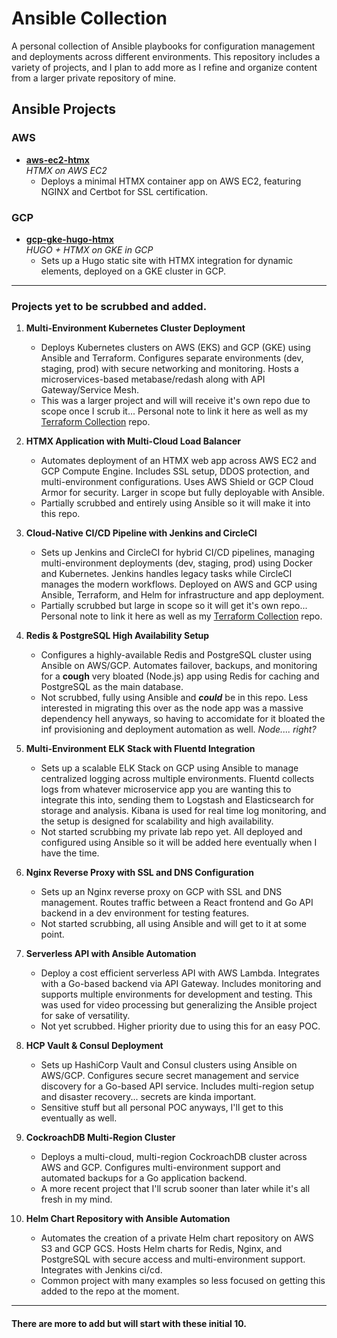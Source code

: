 # Ansible Collection

A personal collection of Ansible playbooks for configuration management and deployments across different environments. This repository includes a variety of projects, and I plan to add more as I refine and organize content from a larger private repository of mine.

## Ansible Projects

### AWS
- [**aws-ec2-htmx**](https://github.com/mkonji008/ansible-collection/tree/aws-ec2-htmx)  
  *HTMX on AWS EC2*
  - Deploys a minimal HTMX container app on AWS EC2, featuring NGINX and Certbot for SSL certification.

### GCP
- [**gcp-gke-hugo-htmx**](https://github.com/mkonji008/ansible-collection/tree/gcp-gke-hugo-htmx)  
  *HUGO + HTMX on GKE in GCP*
  - Sets up a Hugo static site with HTMX integration for dynamic elements, deployed on a GKE cluster in GCP.

---

### Projects yet to be scrubbed and added. 

1. **Multi-Environment Kubernetes Cluster Deployment**
   - Deploys Kubernetes clusters on AWS (EKS) and GCP (GKE) using Ansible and Terraform. Configures separate environments (dev, staging, prod) with secure networking and monitoring. Hosts a microservices-based metabase/redash along with API Gateway/Service Mesh.
   - This was a larger project and will will receive it's own repo due to scope once I scrub it...  Personal note to link it here as well as my [Terraform Collection](https://github.com/mkonji008/terraform-collection) repo.

2. **HTMX Application with Multi-Cloud Load Balancer**
   - Automates deployment of an HTMX web app across AWS EC2 and GCP Compute Engine. Includes SSL setup, DDOS protection, and multi-environment configurations. Uses AWS Shield or GCP Cloud Armor for security. Larger in scope but fully deployable with Ansible.
   - Partially scrubbed and entirely using Ansible so it will make it into this repo.

3. **Cloud-Native CI/CD Pipeline with Jenkins and CircleCI**
   - Sets up Jenkins and CircleCI for hybrid CI/CD pipelines, managing multi-environment deployments (dev, staging, prod) using Docker and Kubernetes. Jenkins handles legacy tasks while CircleCI manages the modern workflows. Deployed on AWS and GCP using Ansible, Terraform, and Helm for infrastructure and app deployment.
   - Partially scrubbed but large in scope so it will get it's own repo...  Personal note to link it here as well as my [Terraform Collection](https://github.com/mkonji008/terraform-collection) repo.

4. **Redis & PostgreSQL High Availability Setup**
   - Configures a highly-available Redis and PostgreSQL cluster using Ansible on AWS/GCP. Automates failover, backups, and monitoring for a **cough** very bloated (Node.js) app using Redis for caching and PostgreSQL as the main database.
   - Not scrubbed, fully using Ansible and ***could*** be in this repo. Less interested in migrating this over as the node app was a massive dependency hell anyways, so having to accomidate for it bloated the inf provisioning and deployment automation as well. *Node.... right?*
      
5. **Multi-Environment ELK Stack with Fluentd Integration**
   - Sets up a scalable ELK Stack on GCP using Ansible to manage centralized logging across multiple environments. Fluentd collects logs from whatever microservice app you are wanting this to integrate this into, sending them to Logstash and Elasticsearch for storage and analysis. Kibana is used for real time log monitoring, and the setup is designed for scalability and high availability.
   - Not started scrubbing my private lab repo yet. All deployed and configured using Ansible so it will be added here eventually when I have the time.

6. **Nginx Reverse Proxy with SSL and DNS Configuration**
   - Sets up an Nginx reverse proxy on GCP with SSL and DNS management. Routes traffic between a React frontend and Go API backend in a dev environment for testing features.
   - Not started scrubbing, all using Ansible and will get to it at some point.

7. **Serverless API with Ansible Automation**
   - Deploy a cost efficient serverless API with AWS Lambda. Integrates with a Go-based backend via API Gateway. Includes monitoring and supports multiple environments for development and testing. This was used for video processing but generalizing the Ansible project for sake of versatility. 
   - Not yet scrubbed. Higher priority due to using this for an easy POC. 

8. **HCP Vault & Consul Deployment**
   - Sets up HashiCorp Vault and Consul clusters using Ansible on AWS/GCP. Configures secure secret management and service discovery for a Go-based API service. Includes multi-region setup and disaster recovery... secrets are kinda important.
   - Sensitive stuff but all personal POC anyways, I'll get to this eventually as well.

9. **CockroachDB Multi-Region Cluster**
   - Deploys a multi-cloud, multi-region CockroachDB cluster across AWS and GCP. Configures multi-environment support and automated backups for a Go application backend.
   - A more recent project that I'll scrub sooner than later while it's all fresh in my mind.
     
10. **Helm Chart Repository with Ansible Automation**
    - Automates the creation of a private Helm chart repository on AWS S3 and GCP GCS. Hosts Helm charts for Redis, Nginx, and PostgreSQL with secure access and multi-environment support. Integrates with Jenkins ci/cd.
    - Common project with many examples so less focused on getting this added to the repo at the moment.

  --- 
#### There are more to add but will start with these initial 10. 
